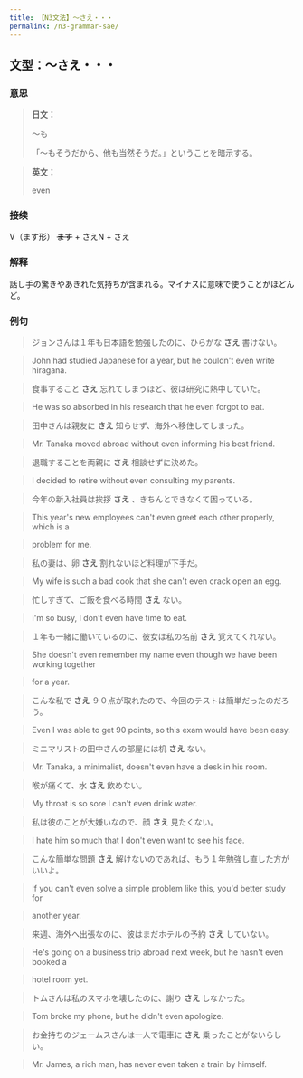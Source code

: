 ```yaml
---
title: 【N3文法】〜さえ・・・
permalink: /n3-grammar-sae/
---
```


## 文型：〜さえ・・・

### 意思

> **日文：**
> 
> 〜も
> 
> 「～もそうだから、他も当然そうだ。」ということを暗示する。


> **英文：**
> 
> even


### 接续

V（ます形） ~~ます~~ \+ さえN + さえ

### 解释

話し手の驚きやあきれた気持ちが含まれる。マイナスに意味で使うことがほどんど。

### 例句

> ジョンさんは１年も日本語を勉強したのに、ひらがな **さえ** 書けない。

> John had studied Japanese for a year, but he couldn't even write hiragana.

> 食事すること **さえ** 忘れてしまうほど、彼は研究に熱中していた。

> He was so absorbed in his research that he even forgot to eat.

> 田中さんは親友に **さえ** 知らせず、海外へ移住してしまった。

> Mr. Tanaka moved abroad without even informing his best friend.

> 退職することを両親に **さえ** 相談せずに決めた。

> I decided to retire without even consulting my parents.

> 今年の新入社員は挨拶 **さえ** 、きちんとできなくて困っている。

> This year's new employees can't even greet each other properly, which is a

> problem for me.

> 私の妻は、卵 **さえ** 割れないほど料理が下手だ。

> My wife is such a bad cook that she can't even crack open an egg.

> 忙しすぎて、ご飯を食べる時間 **さえ** ない。

> I'm so busy, I don't even have time to eat.

> １年も一緒に働いているのに、彼女は私の名前 **さえ** 覚えてくれない。

> She doesn't even remember my name even though we have been working together

> for a year.

> こんな私で **さえ** ９０点が取れたので、今回のテストは簡単だったのだろう。

> Even I was able to get 90 points, so this exam would have been easy.

> ミニマリストの田中さんの部屋には机 **さえ** ない。

> Mr. Tanaka, a minimalist, doesn't even have a desk in his room.

> 喉が痛くて、水 **さえ** 飲めない。

> My throat is so sore I can't even drink water.

> 私は彼のことが大嫌いなので、顔 **さえ** 見たくない。

> I hate him so much that I don't even want to see his face.

> こんな簡単な問題 **さえ** 解けないのであれば、もう１年勉強し直した方がいいよ。

> If you can't even solve a simple problem like this, you'd better study for

> another year.

> 来週、海外へ出張なのに、彼はまだホテルの予約 **さえ** していない。

> He's going on a business trip abroad next week, but he hasn't even booked a

> hotel room yet.

> トムさんは私のスマホを壊したのに、謝り **さえ** しなかった。

> Tom broke my phone, but he didn't even apologize.

> お金持ちのジェームスさんは一人で電車に **さえ** 乗ったことがないらしい。

> Mr. James, a rich man, has never even taken a train by himself.

